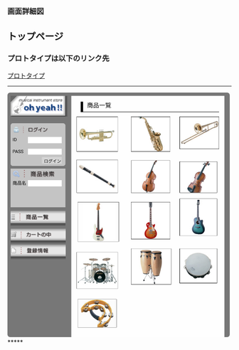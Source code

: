 ### 画面詳細図
## トップページ
### プロトタイプは以下のリンク先
[プロトタイプ](https://www.figma.com/file/ku60dzyRN9VaQCKVeAWSw4/Untitled?node-id=1%3A2)
*****
<img src="../img/toppage.png" width="500">
*****

